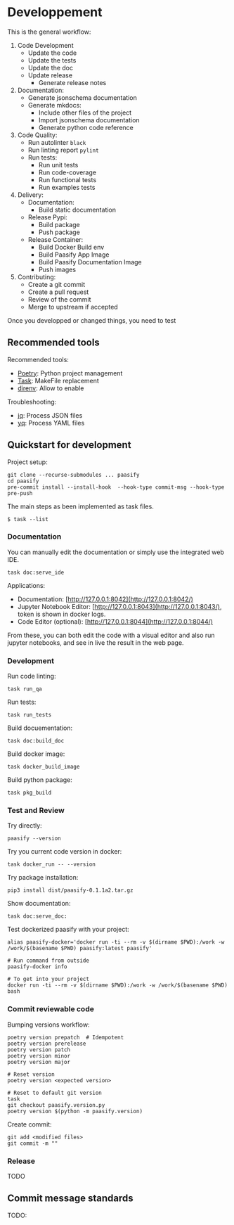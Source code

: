 # Developpement


This is the general workflow:

1. Code Development
    * Update the code
    * Update the tests
    * Update the doc
    * Update release
        * Generate release notes
2. Documentation:
    * Generate jsonschema documentation
    * Generate mkdocs:
        * Include other files of the project
        * Import jsonschema documentation
        * Generate python code reference
3. Code Quality:
    * Run autolinter `black`
    * Run linting report `pylint`
    * Run tests:
        * Run unit tests
        * Run code-coverage
        * Run functional tests
        * Run examples tests
4. Delivery:
    * Documentation:
        * Build static documentation
    * Release Pypi:
        * Build package
        * Push package
    * Release Container:
        * Build Docker Build env
        * Build Paasify App Image
        * Build Paasify Documentation Image
        * Push images
5. Contributing:
    * Create a git commit
    * Create a pull request
    * Review of the commit
    * Merge to upstream if accepted

Once you developped or changed things, you need to test

## Recommended tools

Recommended tools:

* [Poetry](https://python-poetry.org/): Python project management
* [Task](https://taskfile.dev/): MakeFile replacement
* [direnv](https://direnv.net/): Allow to enable

Troubleshooting:

* [jq](https://stedolan.github.io/jq/): Process JSON files
* [yq](https://mikefarah.gitbook.io/yq/): Process YAML files


## Quickstart for development

Project setup:
```
git clone --recurse-submodules ... paasify
cd paasify
pre-commit install --install-hook  --hook-type commit-msg --hook-type pre-push
```

The main steps as been implemented as task files.
```
$ task --list
```

### Documentation

You can manually edit the documentation or simply
use the integrated web IDE.
```
task doc:serve_ide
```

Applications:

* Documentation: [http://127.0.0.1:8042](http://127.0.0.1:8042/)
* Jupyter Notebook Editor:  [http://127.0.0.1:8043](http://127.0.0.1:8043/), token is shown in docker logs.
* Code Editor (optional):  [http://127.0.0.1:8044](http://127.0.0.1:8044/)

From these, you can both edit the code with a visual editor and also
run jupyter notebooks, and see in live the result in the web page.

### Development

Run code linting:
```
task run_qa
```

Run tests:
```
task run_tests
```

Build docuementation:
```
task doc:build_doc
```

Build docker image:
```
task docker_build_image
```

Build python package:
```
task pkg_build
```

### Test and Review

Try directly:
```
paasify --version
```

Try you current code version in docker:
```
task docker_run -- --version
```

Try package installation:
```
pip3 install dist/paasify-0.1.1a2.tar.gz
```

Show documentation:
```
task doc:serve_doc:
```

Test dockerized paasify with your project:
```
alias paasify-docker='docker run -ti --rm -v $(dirname $PWD):/work -w /work/$(basename $PWD) paasify:latest paasify'

# Run command from outside
paasify-docker info

# To get into your project
docker run -ti --rm -v $(dirname $PWD):/work -w /work/$(basename $PWD) bash
```


### Commit reviewable code

Bumping versions workflow:
```
poetry version prepatch  # Idempotent
poetry version prerelease
poetry version patch
poetry version minor
poetry version major

# Reset version
poetry version <expected version>

# Reset to default git version
task
git checkout paasify.version.py
poetry version $(python -m paasify.version)

```

Create commit:
```
git add <modified files>
git commit -m ""
```

### Release

TODO

## Commit message standards

TODO:
